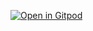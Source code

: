 [![Open in Gitpod](https://gitpod.io/button/open-in-gitpod.svg)](https://gitpod.io/#https://github.com/bilalshahzad139/test1)